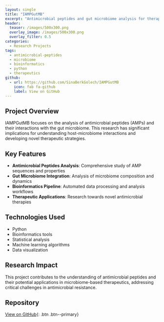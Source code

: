 ```yaml
---
layout: single
title: "IAMPGutMB"
excerpt: "Antimicrobial peptides and gut microbiome analysis for therapeutic applications"
header:
  teaser: /images/500x300.png
  overlay_image: /images/500x300.png
  overlay_filter: 0.5
categories:
  - Research Projects
tags:
  - antimicrobial-peptides
  - microbiome
  - bioinformatics
  - python
  - therapeutics
github:
  - url: https://github.com/SinaBerkGolech/IAMPGutMB
    icon: fab fa-github
    label: View on GitHub
---
```


## Project Overview

IAMPGutMB focuses on the analysis of antimicrobial peptides (AMPs) and their interactions with the gut microbiome. This research has significant implications for understanding host-microbiome interactions and developing novel therapeutic strategies.

## Key Features

- **Antimicrobial Peptides Analysis**: Comprehensive study of AMP sequences and properties
- **Gut Microbiome Integration**: Analysis of microbiome composition and dynamics
- **Bioinformatics Pipeline**: Automated data processing and analysis workflows
- **Therapeutic Applications**: Research towards novel antimicrobial therapies

## Technologies Used

- Python
- Bioinformatics tools
- Statistical analysis
- Machine learning algorithms
- Data visualization

## Research Impact

This project contributes to the understanding of antimicrobial peptides and their potential applications in microbiome-based therapeutics, addressing critical challenges in antimicrobial resistance.

## Repository

[View on GitHub](https://github.com/SinaBerkGolech/IAMPGutMB){: .btn .btn--primary} 